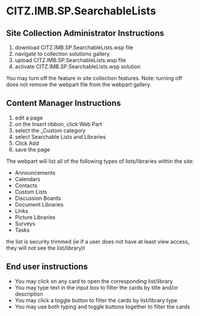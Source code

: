 # CITZ.IMB.SP.SearchableLists

## Site Collection Administrator Instructions
1. download CITZ.IMB.SP.SearchableLists.wsp file
2. navigate to collection solutions gallery
3. upload CITZ.IMB.SP.SearchableLists.wsp file
4. activate CITZ.IMB.SP.SearchableLists.wsp solution

You may turn off the feature in site collection features.
Note: turning off does not remove the webpart file from the webpart gallery.

## Content Manager Instructions
1. edit a page
2. on the Insert ribbon, click Web Part
3. select the _Custom category
4. select Searchable Lists and Libraries
5. Click Add
6. save the page

The webpart will list all of the following types of lists/libraries within the site:
 - Announcements
 - Calendars
 - Contacts
 - Custom Lists
 - Discussion Boards
 - Document Libraries
 - Links
 - Picture Libraries
 - Surveys
 - Tasks

the list is security trimmed (ie if a user does not have at least view access, they will not see the list/library)l

## End user instructions
 * You may click on any card to open the corresponding list/library
 * You may type text in the input box to filter the cards by title and/or description
 * You may click a toggle button to filter the cards by list/library type
 * You may use both typing and toggle buttons together to filter the cards
